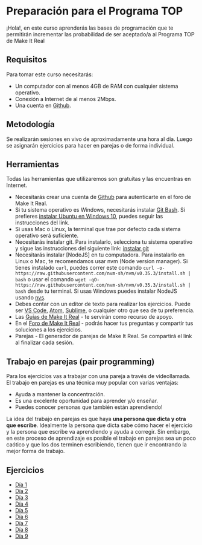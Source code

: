 # Preparación para el Programa TOP

¡Hola!, en este curso aprenderás las bases de programación que te permitirán incrementar las probabilidad de ser aceptado/a al Programa TOP de Make It Real

## Requisitos

Para tomar este curso necesitarás:

- Un computador con al menos 4GB de RAM con cualquier sistema operativo.
- Conexión a Internet de al menos 2Mbps.
- Una cuenta en [Github](https://github.com/).

## Metodología

Se realizarán sesiones en vivo de aproximadamente una hora al día. Luego se asignarán ejercicios para hacer en parejas o de forma individual.

## Herramientas

Todas las herramientas que utilizaremos son gratuitas y las encuentras en Internet.

- Necesitarás crear una cuenta de [Github](https://github.com/) para autenticarte en el foro de Make It Real.
- Si tu sistema operativo es Windows, necesitarás instalar [Git Bash](https://git-scm.com/download/win). Si prefieres [instalar Ubuntu en Windows 10](https://ubuntu.com/tutorials/ubuntu-on-windows#1-overview), puedes seguir las instrucciones del link.
- Si usas Mac o Linux, la terminal que trae por defecto cada sistema operativo será suficiente.
- Necesitarás instalar git. Para instalarlo, selecciona tu sistema operativo y sigue las instrucciones del siguiente link: [instalar git](https://git-scm.com/download/)
- Necesitarás instalar [NodeJS] en tu computadora. Para instalarlo en Linux o Mac, te recomendamos usar nvm (Node version manager). Si tienes instalado `curl`, puedes correr este comando `curl -o- https://raw.githubusercontent.com/nvm-sh/nvm/v0.35.3/install.sh | bash` o usar el comando `wget -qO- https://raw.githubusercontent.com/nvm-sh/nvm/v0.35.3/install.sh | bash` desde tu terminal. Si usas Windows puedes instalar NodeJS usando [nvs](https://github.com/jasongin/nvs).
- Debes contar con un editor de texto para realizar los ejercicios. Puede ser [VS Code](https://code.visualstudio.com/), [Atom](https://atom.io/), [Sublime](https://www.sublimetext.com/), o cualquier otro que sea de tu preferencia.
- Las [Guías de Make It Real](https://guias.makeitreal.camp/javascript-i) - te servirán como recurso de apoyo.
- En el [Foro de Make It Real](https://foro.makeitreal.camp/) - podrás hacer tus preguntas y compartir tus soluciones a los ejercicios.
- Parejas - El generador de parejas de Make It Real. Se compartirá el link al finalizar cada sesión.

## Trabajo en parejas (pair programming)

Para los ejercicios vas a trabajar con una pareja a través de videollamada. El trabajo en parejas es una técnica muy popular con varias ventajas:

- Ayuda a mantener la concentración.
- Es una excelente oportunidad para aprender y/o enseñar.
- Puedes conocer personas que también están aprendiendo!

La idea del trabajo en parejas es que haya **una persona que dicta y otra que escribe**. Idealmente la persona que dicta sabe cómo hacer el ejercicio y la persona que escribe va aprendiendo y ayuda a corregir. Sin embargo, en este proceso de aprendizaje es posible el trabajo en parejas sea un poco caótico y que los dos terminen escribiendo, tienen que ir encontrando la mejor forma de trabajo.

## Ejercicios
- [Día 1](dia-1.md)
- [Día 2](dia-2.md)
- [Día 3](dia-3.md)
- [Día 4](dia-4.md)
- [Día 5](dia-5.md)
- [Día 6](dia-6.md)
- [Día 7](dia-7.md)
- [Día 8](dia-8.md)
- [Día 9](dia-9.md)
